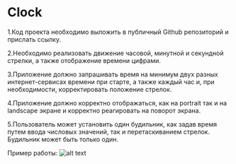 # Clock

1.Код проекта необходимо выложить в публичный Github репозиторий и прислать ссылку.

2.Необходимо реализовать движение часовой, минутной и секундной стрелки, а также отображение времени цифрами.

3.Приложение должно запрашивать время на минимум двух разных интернет-сервисах времени при старте, а также каждый час и, при необходимости, корректировать положение стрелок.

4.Приложение должно корректно отображаться, как на portrait так и на landscape экране и корректно реагировать на поворот экрана.

5.Пользователь может установить один будильник, как задав время путем ввода числовых значений, так и перетаскиванием стрелок. Будильник может быть только один.

Пример работы:
![alt text](https://github.com/TblP/Clock/tree/main/img/2.jpg?raw=true)

